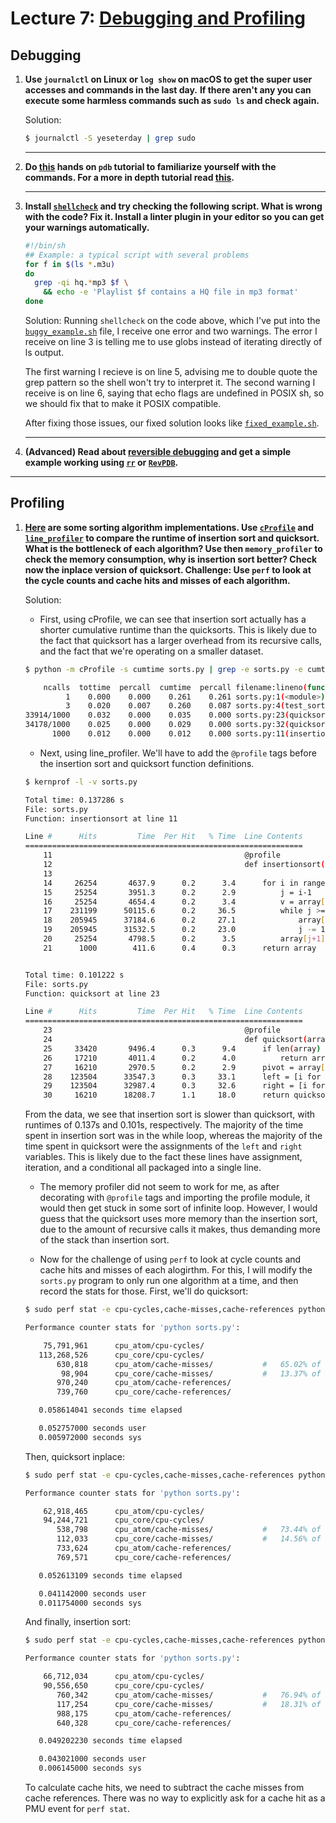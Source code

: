# Lecture 7: [Debugging and Profiling](https://missing.csail.mit.edu/2020/debugging-profiling/)

## Debugging

1. **Use `journalctl` on Linux or `log show` on macOS to get the super user accesses and commands in the last day.**
**If there aren't any you can execute some harmless commands such as `sudo ls` and check again.**

    Solution:
    ```bash
    $ journalctl -S yeseterday | grep sudo
    ```

    ---
1. **Do [this](https://github.com/spiside/pdb-tutorial) hands on `pdb` tutorial to familiarize yourself with the commands. For a more in depth tutorial read [this](https://realpython.com/python-debugging-pdb).**

    ---
1. **Install [`shellcheck`](https://www.shellcheck.net/) and try checking the following script. What is wrong with the code? Fix it. Install a linter plugin in your editor so you can get your warnings automatically.**

   ```bash
   #!/bin/sh
   ## Example: a typical script with several problems
   for f in $(ls *.m3u)
   do
     grep -qi hq.*mp3 $f \
       && echo -e 'Playlist $f contains a HQ file in mp3 format'
   done
   ```

    Solution:
    Running `shellcheck` on the code above, which I've put into the [`buggy_example.sh`](./buggy_example.sh) file, I receive one error and two warnings. The error I receive on line 3 is telling me to use globs instead of iterating directly of ls output.

    The first warning I recieve is on line 5, advising me to double quote the grep pattern so the shell won't try to interpret it. The second warning I receive is on line 6, saying that echo flags are undefined in POSIX sh, so we should fix that to make it POSIX compatible.

    After fixing those issues, our fixed solution looks like [`fixed_example.sh`](./fixed_example.sh).

    ---
1. **(Advanced) Read about [reversible debugging](https://undo.io/resources/reverse-debugging-whitepaper/) and get a simple example working using [`rr`](https://rr-project.org/) or [`RevPDB`](https://morepypy.blogspot.com/2016/07/reverse-debugging-for-python.html).**

---
## Profiling

1. **[Here](/static/files/sorts.py) are some sorting algorithm implementations. Use [`cProfile`](https://docs.python.org/3/library/profile.html) and [`line_profiler`](https://github.com/pyutils/line_profiler) to compare the runtime of insertion sort and quicksort. What is the bottleneck of each algorithm? Use then `memory_profiler` to check the memory consumption, why is insertion sort better? Check now the inplace version of quicksort. Challenge: Use `perf` to look at the cycle counts and cache hits and misses of each algorithm.**

    Solution:
    - First, using cProfile, we can see that insertion sort actually has a shorter cumulative runtime than the quicksorts. This is likely due to the fact that quicksort has a larger overhead from its recursive calls, and the fact that we're operating on a smaller dataset.

    ```bash
    $ python -m cProfile -s cumtime sorts.py | grep -e sorts.py -e cumtime

        ncalls  tottime  percall  cumtime  percall filename:lineno(function)
             1    0.000    0.000    0.261    0.261 sorts.py:1(<module>)
             3    0.020    0.007    0.260    0.087 sorts.py:4(test_sorted)
    33914/1000    0.032    0.000    0.035    0.000 sorts.py:23(quicksort)
    34178/1000    0.025    0.000    0.029    0.000 sorts.py:32(quicksort_inplace)
          1000    0.012    0.000    0.012    0.000 sorts.py:11(insertionsort)
    ```

    - Next, using line_profiler. We'll have to add the `@profile` tags before the insertion sort and quicksort function definitions.

    ```bash
    $ kernprof -l -v sorts.py

    Total time: 0.137286 s
    File: sorts.py
    Function: insertionsort at line 11

    Line #      Hits         Time  Per Hit   % Time  Line Contents
    ==============================================================
        11                                           @profile
        12                                           def insertionsort(array):
        13                                           
        14     26254       4637.9      0.2      3.4      for i in range(len(array)):
        15     25254       3951.3      0.2      2.9          j = i-1
        16     25254       4654.4      0.2      3.4          v = array[i]
        17    231199      50115.6      0.2     36.5          while j >= 0 and v < array[j]:
        18    205945      37184.6      0.2     27.1              array[j+1] = array[j]
        19    205945      31532.5      0.2     23.0              j -= 1
        20     25254       4798.5      0.2      3.5          array[j+1] = v
        21      1000        411.6      0.4      0.3      return array

    
    Total time: 0.101222 s
    File: sorts.py
    Function: quicksort at line 23

    Line #      Hits         Time  Per Hit   % Time  Line Contents
    ==============================================================
        23                                           @profile
        24                                           def quicksort(array):
        25     33420       9496.4      0.3      9.4      if len(array) <= 1:
        26     17210       4011.4      0.2      4.0          return array
        27     16210       2970.5      0.2      2.9      pivot = array[0]
        28    123504      33547.3      0.3     33.1      left = [i for i in array[1:] if i < pivot]
        29    123504      32987.4      0.3     32.6      right = [i for i in array[1:] if i >= pivot]
        30     16210      18208.7      1.1     18.0      return quicksort(left) + [pivot] + quicksort(right)
    ```

    From the data, we see that insertion sort is slower than quicksort, with runtimes of 0.137s and 0.101s, respectively. The majority of the time spent in insertion sort was in the while loop, whereas the majority of the time spent in quicksort were the assignments of the `left` and `right` variables. This is likely due to the fact these lines have assignment, iteration, and a conditional all packaged into a single line.

    - The memory profiler did not seem to work for me, as after decorating with `@profile` tags and importing the profile module, it would then get stuck in some sort of infinite loop. However, I would guess that the quicksort uses more memory than the insertion sort, due to the amount of recursive calls it makes, thus demanding more of the stack than insertion sort.

    - Now for the challenge of using `perf` to look at cycle counts and cache hits and misses of each alogirthm. For this, I will modify the `sorts.py` program to only run one algorithm at a time, and then record the stats for those. First, we'll do quicksort:

    ```bash
    $ sudo perf stat -e cpu-cycles,cache-misses,cache-references python sorts.py
    
    Performance counter stats for 'python sorts.py':

        75,791,961      cpu_atom/cpu-cycles/                                                    (16.16%)
       113,268,526      cpu_core/cpu-cycles/                                                    (83.84%)
           630,818      cpu_atom/cache-misses/           #   65.02% of all cache refs           (16.16%)
            98,904      cpu_core/cache-misses/           #   13.37% of all cache refs           (83.84%)
           970,240      cpu_atom/cache-references/                                              (16.16%)
           739,760      cpu_core/cache-references/                                              (83.84%)

       0.058614041 seconds time elapsed

       0.052757000 seconds user
       0.005972000 seconds sys
    ```

    Then, quicksort inplace:

    ```bash
    $ sudo perf stat -e cpu-cycles,cache-misses,cache-references python sorts.py

    Performance counter stats for 'python sorts.py':

        62,918,465      cpu_atom/cpu-cycles/                                                    (16.33%)
        94,244,721      cpu_core/cpu-cycles/                                                    (83.67%)
           538,798      cpu_atom/cache-misses/           #   73.44% of all cache refs           (16.33%)
           112,033      cpu_core/cache-misses/           #   14.56% of all cache refs           (83.67%)
           733,624      cpu_atom/cache-references/                                              (16.33%)
           769,571      cpu_core/cache-references/                                              (83.67%)

       0.052613109 seconds time elapsed

       0.041142000 seconds user
       0.011754000 seconds sys
    ```

    And finally, insertion sort:

    ```bash
    $ sudo perf stat -e cpu-cycles,cache-misses,cache-references python sorts.py

    Performance counter stats for 'python sorts.py':

        66,712,034      cpu_atom/cpu-cycles/                                                    (6.78%)
        90,556,650      cpu_core/cpu-cycles/                                                    (93.22%)
           760,342      cpu_atom/cache-misses/           #   76.94% of all cache refs           (6.78%)
           117,254      cpu_core/cache-misses/           #   18.31% of all cache refs           (93.22%)
           988,175      cpu_atom/cache-references/                                              (6.78%)
           640,328      cpu_core/cache-references/                                              (93.22%)

       0.049202230 seconds time elapsed

       0.043021000 seconds user
       0.006145000 seconds sys
    ```

    To calculate cache hits, we need to subtract the cache misses from cache references. There was no way to explicitly ask for a cache hit as a PMU event for `perf stat`.

